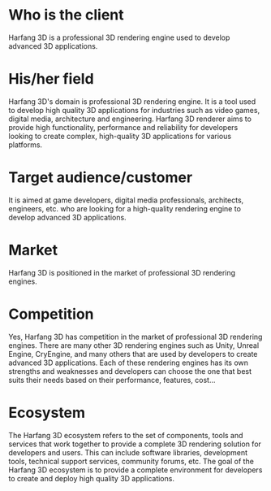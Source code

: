 # Who is the client
Harfang 3D is a professional 3D rendering engine used to develop advanced 3D applications.

# His/her field

Harfang 3D's domain is professional 3D rendering engine. It is a tool used to develop high quality 3D applications for industries such as video games, digital media, architecture and engineering. Harfang 3D renderer aims to provide high functionality, performance and reliability for developers looking to create complex, high-quality 3D applications for various platforms.

# Target audience/customer

It is aimed at game developers, digital media professionals, architects, engineers, etc. who are looking for a high-quality rendering engine to develop advanced 3D applications.

# Market   
Harfang 3D is positioned in the market of professional 3D rendering engines.

# Competition
Yes, Harfang 3D has competition in the market of professional 3D rendering engines. There are many other 3D rendering engines such as Unity, Unreal Engine, CryEngine, and many others that are used by developers to create advanced 3D applications. Each of these rendering engines has its own strengths and weaknesses and developers can choose the one that best suits their needs based on their performance, features, cost...

# Ecosystem
The Harfang 3D ecosystem refers to the set of components, tools and services that work together to provide a complete 3D rendering solution for developers and users. This can include software libraries, development tools, technical support services, community forums, etc. The goal of the Harfang 3D ecosystem is to provide a complete environment for developers to create and deploy high quality 3D applications.


